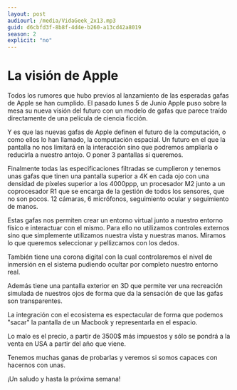 ```yaml
---
layout: post
audiourl: /media/VidaGeek_2x13.mp3
guid: d6cbfd3f-8b8f-4d4e-b260-a13cd42a8019
season: 2
explicit: "no"
---
```


# La visión de Apple
Todos los rumores que hubo previos al lanzamiento de las esperadas gafas de Apple se han cumplido. El pasado lunes 5 de Junio Apple puso sobre la mesa su nueva visión del futuro con un modelo de gafas que parece traído directamente de una película de ciencia ficción. 

Y es que las nuevas gafas de Apple definen el futuro de la computación, o como ellos lo han llamado, la computación espacial. Un futuro en el que la pantalla no nos limitará en la interacción sino que podremos ampliarla o reducirla a nuestro antojo. O poner 3 pantallas si queremos.

Finalmente todas las especificaciones filtradas se cumplieron y tenemos unas gafas que tinen una pantalla superior a 4K en cada ojo con una densidad de píxeles superior a los 4000ppp, un procesador M2 junto a un coprocesador R1 que se encarga de la gestión de todos los sensores, que no son pocos. 12 cámaras, 6 micrófonos, seguimiento ocular y seguimiento de manos.

Estas gafas nos permiten crear un entorno virtual junto a nuestro entorno físico e interactuar con el mismo. Para ello no utilizamos controles externos sino que simplemente utilizamos nuestra vista y nuestras manos. Miramos lo que queremos seleccionar y pellizcamos con los dedos.

También tiene una corona digital con la cual controlaremos el nivel de inmersión en el sistema pudiendo ocultar por completo nuestro entorno real.

Además tiene una pantalla exterior en 3D que permite ver una recreación simulada de nuestros ojos de forma que da la sensación de que las gafas son transparentes.

La integración con el ecosistema es espectacular de forma que podemos "sacar" la pantalla de un Macbook y representarla en el espacio.

Lo malo es el precio, a partir de 3500$ más impuestos y sólo se pondrá a la venta en USA a partir del año que viene.

Tenemos muchas ganas de probarlas y veremos si somos capaces con hacernos con unas.

¡Un saludo y hasta la próxima semana!
